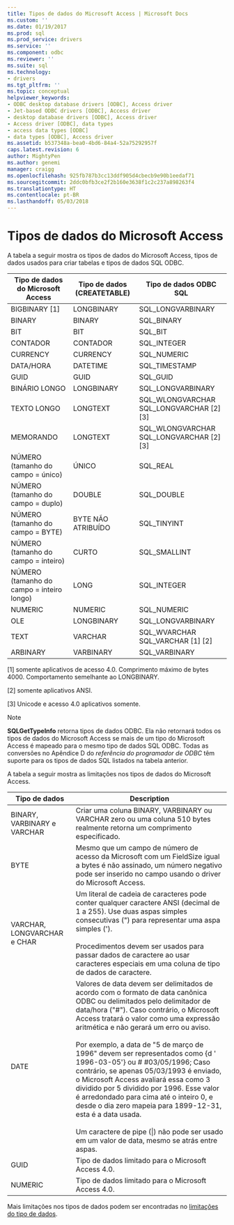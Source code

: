 ```yaml
---
title: Tipos de dados do Microsoft Access | Microsoft Docs
ms.custom: ''
ms.date: 01/19/2017
ms.prod: sql
ms.prod_service: drivers
ms.service: ''
ms.component: odbc
ms.reviewer: ''
ms.suite: sql
ms.technology:
- drivers
ms.tgt_pltfrm: ''
ms.topic: conceptual
helpviewer_keywords:
- ODBC desktop database drivers [ODBC], Access driver
- Jet-based ODBC drivers [ODBC], Access driver
- desktop database drivers [ODBC], Access driver
- Access driver [ODBC], data types
- access data types [ODBC]
- data types [ODBC], Access driver
ms.assetid: b537348a-bea0-4bd6-84a4-52a75292957f
caps.latest.revision: 6
author: MightyPen
ms.author: genemi
manager: craigg
ms.openlocfilehash: 925fb787b3cc13ddf905d4cbecb9e90b1eedaf71
ms.sourcegitcommit: 2ddc0bfb3ce2f2b160e3638f1c2c237a898263f4
ms.translationtype: HT
ms.contentlocale: pt-BR
ms.lasthandoff: 05/03/2018
---
```

# <a name="microsoft-access-data-types"></a>Tipos de dados do Microsoft Access
A tabela a seguir mostra os tipos de dados do Microsoft Access, tipos de dados usados para criar tabelas e tipos de dados SQL ODBC.  
  
|Tipo de dados do Microsoft Access|Tipo de dados (CREATETABLE)|Tipo de dados ODBC SQL|  
|--------------------------------|-------------------------------|------------------------|  
|BIGBINARY [1]|LONGBINARY|SQL_LONGVARBINARY|  
|BINARY|BINARY|SQL_BINARY|  
|BIT|BIT|SQL_BIT|  
|CONTADOR|CONTADOR|SQL_INTEGER|  
|CURRENCY|CURRENCY|SQL_NUMERIC|  
|DATA/HORA|DATETIME|SQL_TIMESTAMP|  
|GUID|GUID|SQL_GUID|  
|BINÁRIO LONGO|LONGBINARY|SQL_LONGVARBINARY|  
|TEXTO LONGO|LONGTEXT|SQL_WLONGVARCHAR SQL_LONGVARCHAR [2] [3]|  
|MEMORANDO|LONGTEXT|SQL_WLONGVARCHAR SQL_LONGVARCHAR [2] [3]|  
|NÚMERO (tamanho do campo = único)|ÚNICO|SQL_REAL|  
|NÚMERO (tamanho do campo = duplo)|DOUBLE|SQL_DOUBLE|  
|NÚMERO (tamanho do campo = BYTE)|BYTE NÃO ATRIBUÍDO|SQL_TINYINT|  
|NÚMERO (tamanho do campo = inteiro)|CURTO|SQL_SMALLINT|  
|NÚMERO (tamanho do campo = inteiro longo)|LONG|SQL_INTEGER|  
|NUMERIC|NUMERIC|SQL_NUMERIC|  
|OLE|LONGBINARY|SQL_LONGVARBINARY|  
|TEXT|VARCHAR|SQL_WVARCHAR SQL_VARCHAR [1] [2]|  
ARBINARY|VARBINARY|SQL_VARBINARY|  
  
 [1] somente aplicativos de acesso 4.0. Comprimento máximo de bytes 4000. Comportamento semelhante ao LONGBINARY.  
  
 [2] somente aplicativos ANSI.  
  
 [3] Unicode e acesso 4.0 aplicativos somente.  
  
> [!NOTE]  
>  **SQLGetTypeInfo** retorna tipos de dados ODBC. Ela não retornará todos os tipos de dados do Microsoft Access se mais de um tipo do Microsoft Access é mapeado para o mesmo tipo de dados SQL ODBC. Todas as conversões no Apêndice D do *referência do programador de ODBC* têm suporte para os tipos de dados SQL listados na tabela anterior.  
  
 A tabela a seguir mostra as limitações nos tipos de dados do Microsoft Access.  
  
|Tipo de dados|Description|  
|---------------|-----------------|  
|BINARY, VARBINARY e VARCHAR|Criar uma coluna BINARY, VARBINARY ou VARCHAR zero ou uma coluna 510 bytes realmente retorna um comprimento especificado.|  
|BYTE|Mesmo que um campo de número de acesso da Microsoft com um FieldSize igual a bytes é não assinado, um número negativo pode ser inserido no campo usando o driver do Microsoft Access.|  
|VARCHAR, LONGVARCHAR e CHAR|Um literal de cadeia de caracteres pode conter qualquer caractere ANSI (decimal de 1 a 255). Use duas aspas simples consecutivas (") para representar uma aspa simples (').<br /><br /> Procedimentos devem ser usados para passar dados de caractere ao usar caracteres especiais em uma coluna de tipo de dados de caractere.|  
|DATE|Valores de data devem ser delimitados de acordo com o formato de data canônica ODBC ou delimitados pelo delimitador de data/hora ("#"). Caso contrário, o Microsoft Access tratará o valor como uma expressão aritmética e não gerará um erro ou aviso.<br /><br /> Por exemplo, a data de "5 de março de 1996" devem ser representados como {d ' 1996-03-05'} ou # #03/05/1996; Caso contrário, se apenas 05/03/1993 é enviado, o Microsoft Access avaliará essa como 3 dividido por 5 dividido por 1996. Esse valor é arredondado para cima até o inteiro 0, e desde o dia zero mapeia para 1899-12-31, esta é a data usada.<br /><br /> Um caractere de pipe (&#124;) não pode ser usado em um valor de data, mesmo se atrás entre aspas.|  
|GUID|Tipo de dados limitado para o Microsoft Access 4.0.|  
|NUMERIC|Tipo de dados limitado para o Microsoft Access 4.0.|  
  
 Mais limitações nos tipos de dados podem ser encontradas no [limitações do tipo de dados](../../odbc/microsoft/data-type-limitations.md).
